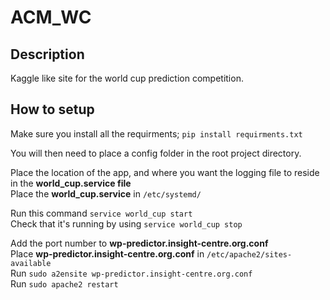 # ACM_WC

## Description

Kaggle like site for the world cup prediction competition. 

## How to setup

Make sure you install all the requirments; `pip install requirments.txt`

You will then need to place a config folder in the root project directory.

Place the location of the app, and where you want the logging file to reside in the **world_cup.service file**  
Place the **world_cup.service** in `/etc/systemd/`

Run this command `service world_cup start`  
Check that it's running by using `service world_cup stop`

Add the port number to **wp-predictor.insight-centre.org.conf**  
Place **wp-predictor.insight-centre.org.conf** in `/etc/apache2/sites-available`  
Run `sudo a2ensite wp-predictor.insight-centre.org.conf`  
Run `sudo apache2 restart`
